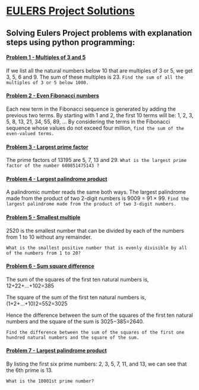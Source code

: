 # **[EULERS Project Solutions](https://projecteuler.net/)**
## Solving Eulers Project problems with explanation steps using python programming:


#### **[Problem 1 -  Multiples of 3 and 5](https://github.com/ibrahim-sma/eulers_project/blob/master/problem_1.py)**

If we list all the natural numbers below 10 that are multiples of 3 or 5, we get 3, 5, 6 and 9. The sum of these multiples is 23.
`Find the sum of all the multiples of 3 or 5 below 1000.`



#### **[Problem 2 -  Even Fibonacci numbers](https://github.com/ibrahim-sma/eulers_project/blob/master/problem_2.py)**

Each new term in the Fibonacci sequence is generated by adding the previous two terms. By starting with 1 and 2, the first 10 terms will be:
1, 2, 3, 5, 8, 13, 21, 34, 55, 89, ...
By considering the terms in the Fibonacci sequence whose values do not exceed four million, `find the sum of the even-valued terms.`


#### **[Problem 3 -  Largest prime factor](https://github.com/ibrahim-sma/eulers_project/blob/master/problem_3.py)**

The prime factors of 13195 are 5, 7, 13 and 29.
`What is the largest prime factor of the number 600851475143 ?`


#### **[Problem 4 -  Largest palindrome product](https://github.com/ibrahim-sma/eulers_project/blob/master/problem_4.py)**

A palindromic number reads the same both ways. The largest palindrome made from the product of two 2-digit numbers is 9009 = 91 × 99.
`Find the largest palindrome made from the product of two 3-digit numbers.`



#### **[Problem 5 -  Smallest multiple](https://github.com/ibrahim-sma/eulers_project/blob/master/problem_5.py)**

2520 is the smallest number that can be divided by each of the numbers from 1 to 10 without any remainder.

`What is the smallest positive number that is evenly divisible by all of the numbers from 1 to 20?`


#### **[Problem 6 -  Sum square difference](https://github.com/ibrahim-sma/eulers_project/blob/master/problem_6.py)**

The sum of the squares of the first ten natural numbers is, 12+22+...+102=385

The square of the sum of the first ten natural numbers is, (1+2+...+10)2=552=3025

Hence the difference between the sum of the squares of the first ten natural numbers and the square of the sum is 3025−385=2640.

`Find the difference between the sum of the squares of the first one hundred natural numbers and the square of the sum.`


#### **[Problem 7 -  Largest palindrome product](https://github.com/ibrahim-sma/eulers_project/blob/master/problem_7.py)**

By listing the first six prime numbers: 2, 3, 5, 7, 11, and 13, we can see that the 6th prime is 13.

`What is the 10001st prime number?`
